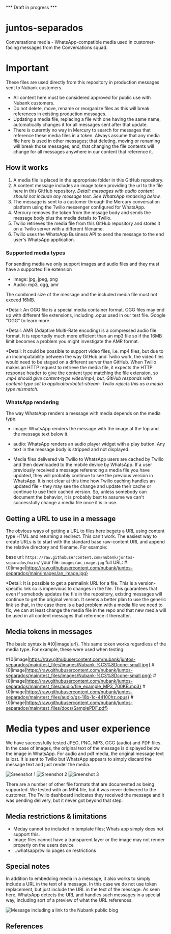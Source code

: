 *** Draft in progress ***

# juntos-separados
Conversations media - WhatsApp-compatible media used in customer-facing messages from the Conversations squad.

# Important

These files are used directly from this repository in production messages sent to Nubank customers.

* All content here must be considered approved for public use with Nubank customers.
* Do not delete, move, rename or reorganize files as this will break references in existing production messages.
* Updating a media file, replacing a file with one having the same name, automatically changes it for all messages sent after that update.
* There is curerntly no way in Mercury to search for messages that reference these media files in a token. Always assume that any media file here is used in other messages; that deleting, moving or renaming will break those messages; and, that changing the file contents will change for all messages anywhere in our content that reference it.

## How it works
1. A media file is placed in the appropriate folder in this GitHub repository.
2. A content message includes an image token providing the url to the file here in this GitHub repository. *Detail: messages with audio content should not include any message text. See WhatsApp rendering below.*
3. The message is sent to a customer through the Mercury conversation platform using the Twilio messenger configured for WhatsApp.
4. Mercury removes the token from the mssage body and sends the message body plus the media details to Twilio.
5. Twilio retrieves the media file from this GitHub repository and stores it on a Twilio server with a different filename.
6. Twilio uses the WhatsApp Business API to send the message to the end user's WhatsApp application.

### Supported media types
For sending media we only support images and audio files and they must have a supported file extension
* Image: jpg, jpeg, png
* Audio: mp3, ogg, amr

The combined size of the message and the included media file must not exceed 16MB.

*Detail: An OGG file is a special media container format. OGG files may end up with different file extensions, including .opus used in our test file. Google "OGG" to learn more.

*Detail: AMR (Adaptive Multi-Rate encoding) is a compressed audio file format. It is reportedly much more efficient than an mp3 file so if the 16MB limit becomes a problem you might investigate the AMR format.

*Detail: It could be possible to support video files, i.e. mp4 files, but due to an incompatability between the way GitHub and Twilio work, the video files would need to be staged on a different server than GitHub. When Twilio makes an HTTP request to retrieve the media file, it expects the HTTP response header to give the content type matching the file extension, so *.mp4 should give content-type video/mp4; but, GitHub responds with content-type set to application/octet-stream. Twilio rejects this as a media type mismatch.*

### WhatsApp rendering

The way WhatsApp renders a message with media depends on the media type.
* image: WhatsApp renders the message with the image at the top and the message text below it.
* audio: WhatsApp renders an audio player widget with a play button. Any text in the message body is stripped and not displayed.

* Media files delivered via Twilio to WhatsApp users are cached by Twilio and then downloaded to the mobile device by WhatsApp. If a user previously received a message referencing a media file you have updated, they will probably continue to see the previous version in WhatsApp. It is not clear at this time how Twilio caching handles an updated file - they may see the change and update their cache or continue to use their cached version. So, unless somebody can document the behavior, it is probably best to assume we can't successfully change a media file once it is in use.

## Getting a URL to use in a message

The obvious ways of getting a URL to files here begets a URL using content type HTML and returning a redirect. This can't work. The easiest way to create URLs is to start with the standard base raw-content URL and append the relative directory and filename. For example:

base url: `https://raw.githubusercontent.com/nubank/juntos-separados/main/`
your file: `images/an_image.jpg`
full URL: #{0|image|https://raw.githubusercontent.com/nubank/juntos-separados/main/images/an_image.jpg}

*Detail: It is possible to get a permalink URL for a file. This is a version-specific link so is impervious to changes in the file. This guarantees that even if somebody updates the file in the repository, existing messages will continue to get the original version. It seems a better plan to use the generic link so that, in the case there is a bad problem with a media file we need to fix, we can at least change the media file in the repo and that new media will be used in all content messages that reference it thereafter.

## Media tokens in messages

The basic syntax is #{0|image|url}. This same token works regardless of the media type. For example, these were used when testing:

#{0|image|https://raw.githubusercontent.com/nubank/juntos-separados/main/test_files/images/Nubank-%C3%8Dcone-small.jpg}
#{0|image|https://raw.githubusercontent.com/nubank/juntos-separados/main/test_files/images/Nubank-%C3%8Dcone-small.png}
#{0|image|https://raw.githubusercontent.com/nubank/juntos-separados/main/test_files/audio/file_example_MP3_700KB.mp3}
#{0|image|https://raw.githubusercontent.com/nubank/juntos-separados/main/test_files/audio/gs-16b-1c-44100hz.opus}
#{0|image|https://raw.githubusercontent.com/nubank/juntos-separados/main/test_files/docs/SamplePDF.pdf}


# Media types and user experience

We have successfully tested JPEG, PNG, MP3, OGG (audio) and PDF files. In the case of images, the original text of the message is displayed below the image in WhatsApp. For audio and pdf media, the original message text is lost. It is sent to Twilio but WhatsApp appears to simply discard the message text and just render the media.

![Sreenshot 1](https://github.com/nubank/juntos-separados/blob/main/test_files/screenshots/Screenshot_1.jpeg)
![Sreenshot 2](XXXXX_URL_XXXXX)
![Sreenshot 3](XXXXX_URL_XXXXX)

There are a number of other file formats that are documented as being supported. We tested with an MP4 file, but it was never delivered to the customer. The Twilio dashboard indicates they received the message and it was pending delivery, but it never got beyond that step.

## Media restrictions & limitations

- Meday cannot be included in template files; Whats app simply does not support this.
- Image files cannot have a transparent layer or the image may not render properly on the users device
- ...whatsapp/twilio pages on restrictions

## Special notes

In addition to embedding media in a message, it also works to simply include a URL in the text of a message. In this case we do not use token replacement, but just include the URL in the text of the message.  As seen here, WhatsApp detects the URL and handles such messages in a special way, including sort of a preview of what the URL references.

![Message including a link to the Nubank public blog](XXXXX_URL_XXXXX)

## References
